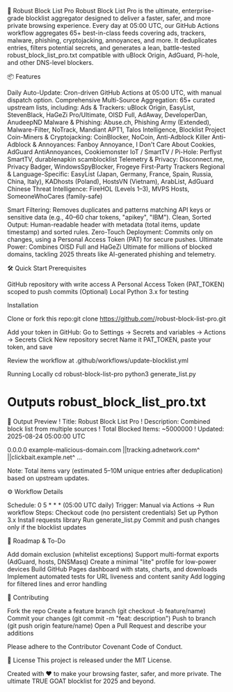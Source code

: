 🚫 Robust Block List Pro
Robust Block List Pro is the ultimate, enterprise-grade blocklist aggregator designed to deliver a faster, safer, and more private browsing experience. Every day at 05:00 UTC, our GitHub Actions workflow aggregates 65+ best-in-class feeds covering ads, trackers, malware, phishing, cryptojacking, annoyances, and more. It deduplicates entries, filters potential secrets, and generates a lean, battle-tested robust_block_list_pro.txt compatible with uBlock Origin, AdGuard, Pi-hole, and other DNS-level blockers.

📦 Features

Daily Auto-Update: Cron-driven GitHub Actions at 05:00 UTC, with manual dispatch option.
Comprehensive Multi-Source Aggregation: 65+ curated upstream lists, including:
Ads & Trackers: uBlock Origin, EasyList, StevenBlack, HaGeZi Pro/Ultimate, OISD Full, AdAway, DeveloperDan, AnudeepND
Malware & Phishing: Abuse.ch, Phishing Army (Extended), Malware-Filter, NoTrack, Mandiant APT1, Talos Intelligence, Blocklist Project
Coin-Miners & Cryptojacking: CoinBlocker, NoCoin, Anti-Adblock Killer
Anti-Adblock & Annoyances: Fanboy Annoyance, I Don't Care About Cookies, AdGuard AntiAnnoyances, Cookiemonster
IoT / SmartTV / Pi-Hole: Perflyst SmartTV, durablenapkin scamblocklist
Telemetry & Privacy: Disconnect.me, Privacy Badger, WindowsSpyBlocker, Frogeye First-Party Trackers
Regional & Language-Specific: EasyList (Japan, Germany, France, Spain, Russia, China, Italy), KADhosts (Poland), HostsVN (Vietnam), ArabList, AdGuard Chinese
Threat Intelligence: FireHOL (Levels 1–3), MVPS Hosts, SomeoneWhoCares (family-safe)


Smart Filtering: Removes duplicates and patterns matching API keys or sensitive data (e.g., 40–60 char tokens, "apikey", "IBM").
Clean, Sorted Output: Human-readable header with metadata (total items, update timestamp) and sorted rules.
Zero-Touch Deployment: Commits only on changes, using a Personal Access Token (PAT) for secure pushes.
Ultimate Power: Combines OISD Full and HaGeZi Ultimate for millions of blocked domains, tackling 2025 threats like AI-generated phishing and telemetry.


🛠️ Quick Start
Prerequisites

GitHub repository with write access
A Personal Access Token (PAT_TOKEN) scoped to push commits
(Optional) Local Python 3.x for testing

Installation

Clone or fork this repo:git clone https://github.com/<your-username>/robust-block-list-pro.git


Add your token in GitHub:
Go to Settings → Secrets and variables → Actions → Secrets
Click New repository secret
Name it PAT_TOKEN, paste your token, and save


Review the workflow at .github/workflows/update-blocklist.yml

Running Locally
cd robust-block-list-pro
python3 generate_list.py
# Outputs robust_block_list_pro.txt


📝 Output Preview
! Title: Robust Block List Pro
! Description: Combined block list from multiple sources
! Total Blocked Items: ~5000000
! Updated: 2025-08-24 05:00:00 UTC

0.0.0.0 example-malicious-domain.com
||tracking.adnetwork.com^
||clickbait.example.net^
...

Note: Total items vary (estimated 5–10M unique entries after deduplication) based on upstream updates.

⚙️ Workflow Details

Schedule: 0 5 * * * (05:00 UTC daily)
Trigger: Manual via Actions → Run workflow
Steps:
Checkout code (no persistent credentials)
Set up Python 3.x
Install requests library
Run generate_list.py
Commit and push changes only if the blocklist updates




🔮 Roadmap & To-Do

 Add domain exclusion (whitelist exceptions)
 Support multi-format exports (AdGuard, hosts, DNSMasq)
 Create a minimal "lite" profile for low-power devices
 Build GitHub Pages dashboard with stats, charts, and downloads
 Implement automated tests for URL liveness and content sanity
 Add logging for filtered lines and error handling


🤝 Contributing

Fork the repo
Create a feature branch (git checkout -b feature/name)
Commit your changes (git commit -m "feat: description")
Push to branch (git push origin feature/name)
Open a Pull Request and describe your additions

Please adhere to the Contributor Covenant Code of Conduct.

📄 License
This project is released under the MIT License.

Created with ❤️ to make your browsing faster, safer, and more private. The ultimate TRUE GOAT blocklist for 2025 and beyond.
